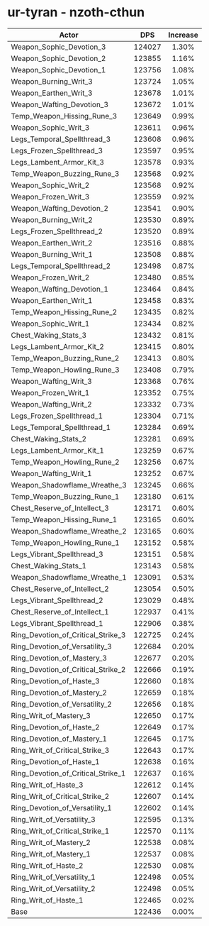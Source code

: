 # ur-tyran - nzoth-cthun
| Actor | DPS | Increase |
|---|:---:|:---:|
|Weapon_Sophic_Devotion_3|124027|1.30%|
|Weapon_Sophic_Devotion_2|123855|1.16%|
|Weapon_Sophic_Devotion_1|123756|1.08%|
|Weapon_Burning_Writ_3|123724|1.05%|
|Weapon_Earthen_Writ_3|123678|1.01%|
|Weapon_Wafting_Devotion_3|123672|1.01%|
|Temp_Weapon_Hissing_Rune_3|123649|0.99%|
|Weapon_Sophic_Writ_3|123611|0.96%|
|Legs_Temporal_Spellthread_3|123608|0.96%|
|Legs_Frozen_Spellthread_3|123597|0.95%|
|Legs_Lambent_Armor_Kit_3|123578|0.93%|
|Temp_Weapon_Buzzing_Rune_3|123568|0.92%|
|Weapon_Sophic_Writ_2|123568|0.92%|
|Weapon_Frozen_Writ_3|123559|0.92%|
|Weapon_Wafting_Devotion_2|123541|0.90%|
|Weapon_Burning_Writ_2|123530|0.89%|
|Legs_Frozen_Spellthread_2|123520|0.89%|
|Weapon_Earthen_Writ_2|123516|0.88%|
|Weapon_Burning_Writ_1|123508|0.88%|
|Legs_Temporal_Spellthread_2|123498|0.87%|
|Weapon_Frozen_Writ_2|123480|0.85%|
|Weapon_Wafting_Devotion_1|123464|0.84%|
|Weapon_Earthen_Writ_1|123458|0.83%|
|Temp_Weapon_Hissing_Rune_2|123435|0.82%|
|Weapon_Sophic_Writ_1|123434|0.82%|
|Chest_Waking_Stats_3|123432|0.81%|
|Legs_Lambent_Armor_Kit_2|123415|0.80%|
|Temp_Weapon_Buzzing_Rune_2|123413|0.80%|
|Temp_Weapon_Howling_Rune_3|123408|0.79%|
|Weapon_Wafting_Writ_3|123368|0.76%|
|Weapon_Frozen_Writ_1|123352|0.75%|
|Weapon_Wafting_Writ_2|123332|0.73%|
|Legs_Frozen_Spellthread_1|123304|0.71%|
|Legs_Temporal_Spellthread_1|123284|0.69%|
|Chest_Waking_Stats_2|123281|0.69%|
|Legs_Lambent_Armor_Kit_1|123259|0.67%|
|Temp_Weapon_Howling_Rune_2|123256|0.67%|
|Weapon_Wafting_Writ_1|123252|0.67%|
|Weapon_Shadowflame_Wreathe_3|123245|0.66%|
|Temp_Weapon_Buzzing_Rune_1|123180|0.61%|
|Chest_Reserve_of_Intellect_3|123171|0.60%|
|Temp_Weapon_Hissing_Rune_1|123165|0.60%|
|Weapon_Shadowflame_Wreathe_2|123165|0.60%|
|Temp_Weapon_Howling_Rune_1|123152|0.58%|
|Legs_Vibrant_Spellthread_3|123151|0.58%|
|Chest_Waking_Stats_1|123143|0.58%|
|Weapon_Shadowflame_Wreathe_1|123091|0.53%|
|Chest_Reserve_of_Intellect_2|123054|0.50%|
|Legs_Vibrant_Spellthread_2|123029|0.48%|
|Chest_Reserve_of_Intellect_1|122937|0.41%|
|Legs_Vibrant_Spellthread_1|122906|0.38%|
|Ring_Devotion_of_Critical_Strike_3|122725|0.24%|
|Ring_Devotion_of_Versatility_3|122684|0.20%|
|Ring_Devotion_of_Mastery_3|122677|0.20%|
|Ring_Devotion_of_Critical_Strike_2|122666|0.19%|
|Ring_Devotion_of_Haste_3|122660|0.18%|
|Ring_Devotion_of_Mastery_2|122659|0.18%|
|Ring_Devotion_of_Versatility_2|122656|0.18%|
|Ring_Writ_of_Mastery_3|122650|0.17%|
|Ring_Devotion_of_Haste_2|122649|0.17%|
|Ring_Devotion_of_Mastery_1|122645|0.17%|
|Ring_Writ_of_Critical_Strike_3|122643|0.17%|
|Ring_Devotion_of_Haste_1|122638|0.16%|
|Ring_Devotion_of_Critical_Strike_1|122637|0.16%|
|Ring_Writ_of_Haste_3|122612|0.14%|
|Ring_Writ_of_Critical_Strike_2|122607|0.14%|
|Ring_Devotion_of_Versatility_1|122602|0.14%|
|Ring_Writ_of_Versatility_3|122595|0.13%|
|Ring_Writ_of_Critical_Strike_1|122570|0.11%|
|Ring_Writ_of_Mastery_2|122538|0.08%|
|Ring_Writ_of_Mastery_1|122537|0.08%|
|Ring_Writ_of_Haste_2|122530|0.08%|
|Ring_Writ_of_Versatility_1|122498|0.05%|
|Ring_Writ_of_Versatility_2|122498|0.05%|
|Ring_Writ_of_Haste_1|122465|0.02%|
|Base|122436|0.00%|
